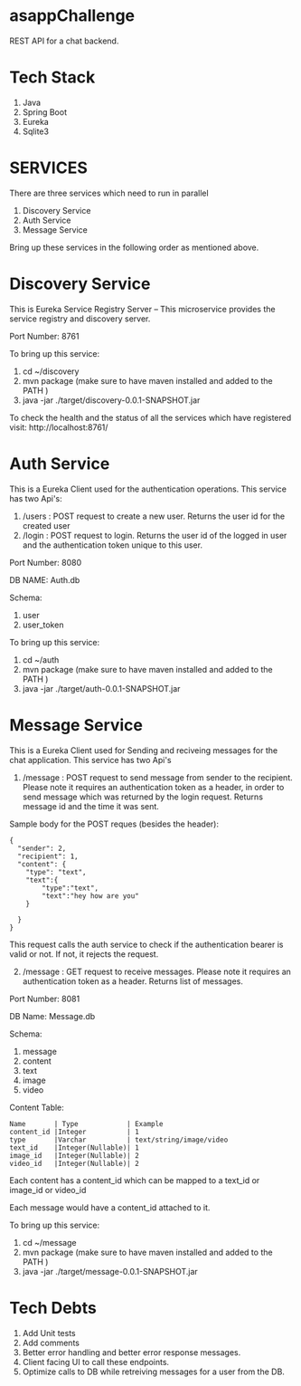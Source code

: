 # asappChallenge
 REST API for a chat backend.
 
# Tech Stack
1. Java 
2. Spring Boot
3. Eureka
4. Sqlite3

# SERVICES

There are three services which need to run in parallel 

1. Discovery Service
2. Auth Service
3. Message Service

Bring up these services in the following order as mentioned above. 

# Discovery Service

This is Eureka Service Registry Server – This microservice provides the service registry and discovery server. 

Port Number: 8761

To bring up this service:
1. cd ~/discovery
1. mvn package (make sure to have maven installed and added to the PATH )
2. java -jar ./target/discovery-0.0.1-SNAPSHOT.jar

To check the health and the status of all the services which have registered visit: http://localhost:8761/

# Auth Service

This is a Eureka Client used for the authentication operations. This service has two Api's:

1. /users : POST request to create a new user. Returns the user id for the created user
2. /login : POST request to login. Returns the user id of the logged in user and the authentication token unique to this user.

Port Number: 8080

DB NAME: Auth.db

Schema:
1. user
2. user_token

To bring up this service:
1. cd ~/auth
2. mvn package (make sure to have maven installed and added to the PATH )
3. java -jar ./target/auth-0.0.1-SNAPSHOT.jar


# Message Service

This is a Eureka Client used for Sending and reciveing messages for the chat application. This service has two Api's

1. /message : POST request to send message from sender to the recipient. Please note it requires an authentication token as a header, in order to send message which was returned by the login request. Returns message id and the time it was sent. 

Sample body for the POST reques (besides the header):

```
{
  "sender": 2,
  "recipient": 1,
  "content": {
  	"type": "text",
  	"text":{
  		"type":"text",
  		"text":"hey how are you"
  	}
  	
  }
}
```

This request calls the auth service to check if the authentication bearer is valid or not. If not, it rejects the request.

2. /message : GET request to receive messages. Please note it requires an authentication token as a header. Returns list of messages. 

Port Number: 8081

DB Name: Message.db

Schema:
1. message 
2. content
3. text
4. image
5. video

Content Table:
```
Name       | Type            | Example
content_id |Integer          | 1
type       |Varchar          | text/string/image/video
text_id    |Integer(Nullable)| 1
image_id   |Integer(Nullable)| 2
video_id   |Integer(Nullable)| 2
```
Each content has a content_id which can be mapped to a text_id or image_id or video_id

Each message would have a content_id attached to it. 

To bring up this service:
1. cd ~/message
2. mvn package (make sure to have maven installed and added to the PATH )
3. java -jar ./target/message-0.0.1-SNAPSHOT.jar

# Tech Debts

1. Add Unit tests
2. Add comments
3. Better error handling and better error response messages.
4. Client facing UI to call these endpoints. 
5. Optimize calls to DB while retreiving messages for a user from the DB.
